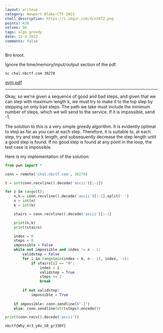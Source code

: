 ```yaml
---
layout: writeup
category: Newport-Blake-CTF-2023
chall_description: https://i.imgur.com/XcntmTZ.png
points: 438
solves: 50
tags: algo greedy
date: 12-4-2023
comments: false
---
```


Bro kroot.  

Ignore the time/memory/input/output section of the pdf.  

`nc chal.nbctf.com 30270`  

[gym.pdf](https://github.com/Nightxade/ctf-writeups/assets/CTFs/Newport-Blake-CTF-2023/algo/gym.pdf)  

---

Okay, so we're given a sequence of good and bad steps, and given that we can step with maximum length k, we must try to make it to the top step by stepping on only bad steps. The path we take must include the minimum number of steps, which we will send to the service. If it is impossible, send -1.  

The solution to this is a very simple greedy algorithm. It is evidently optimal to step as far as you can at each step. Therefore, it is suitable to, at each step, try and step k length, and subsequently decrease the step length until a good step is found. If no good step is found at any point in the loop, the test case is impossible.  

Here is my implementation of the solution:  

```py
from pwn import *

conn = remote('chal.nbctf.com', 30270)

t = int(conn.recvline().decode('ascii')[:-1])

for z in range(t):
    n,k = conn.recvline().decode('ascii')[:-1].split(' ')
    n = int(n)
    k = int(k)

    stairs = conn.recvline().decode('ascii')[:-1]

    print(n,k)
    print(stairs)

    index = 0
    steps = 0
    impossible = False
    while not impossible and index != n - 1:
        validstep = False
        for i in range(min(index + k, n - 1), index, -1):
            if stairs[i] == "0":
                index = i
                validstep = True
                steps += 1
                break
        
        if not validstep:
            impossible = True
            
    if impossible: conn.sendline(b"-1")
    else: conn.sendline(str(steps).encode())

print(conn.recv().decode('ascii'))
```

    nbctf{Why_4r3_y0u_S0_gr33DY}